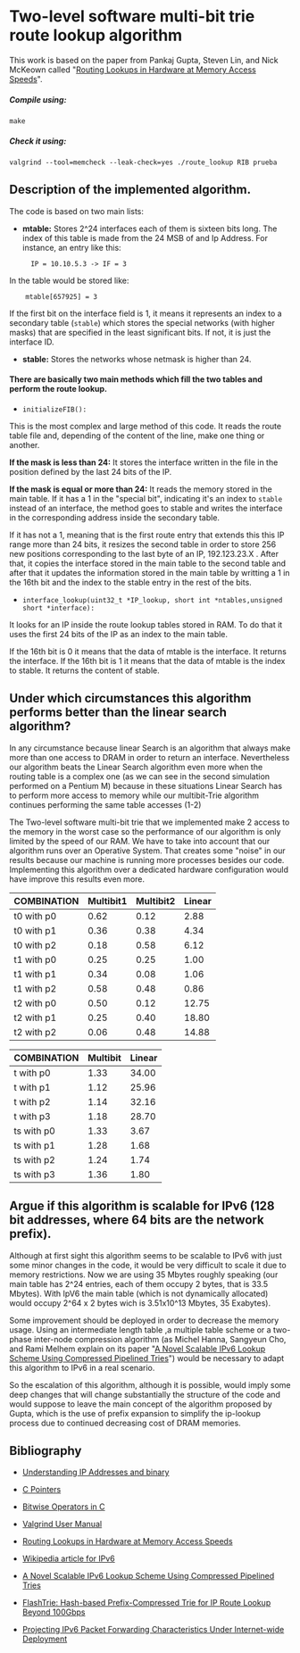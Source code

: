 #  Two-level software multi-bit trie route lookup algorithm

This work is based on the paper from Pankaj Gupta, Steven Lin, and Nick McKeown called "[Routing Lookups in Hardware at Memory Access Speeds](http://tiny-tera.stanford.edu/~nickm/papers/Infocom98_lookup.pdf)".

##### Compile using:

`make `

##### Check it using:
`valgrind --tool=memcheck --leak-check=yes ./route_lookup RIB prueba`

## Description of the implemented algorithm.

The code is based on two main lists:

- **mtable:** Stores 2^24 interfaces each of them is sixteen bits long. The index of this table is made from the 24 MSB of and Ip Address. For instance, an entry like this:
 
		IP = 10.10.5.3 -> IF = 3

In the table would be stored like:

		mtable[657925] = 3
	
If the first bit on the interface field is 1, it means it represents an index to a secondary table (`stable`) which stores the special networks (with higher masks) that are specified in the least significant bits. If not, it is just the interface ID.

- **stable:** Stores the networks whose netmask is higher than 24.

####  There are basically two main methods which fill the two tables and perform the route lookup.

- `initializeFIB():`

This is the most complex and large method of this code. It reads the route table file and, depending of the content of the line, make one thing or another.

**If the mask is less than 24:** It stores the interface written in the file in the position defined by the last 24 bits of the IP.

**If the mask is equal or more than 24:** It reads the memory stored in the main table. If it has a 1 in the "special bit", indicating it's an index to `stable` instead of an interface, the method goes to stable and writes the interface in the corresponding address inside the secondary table.

If it has not a 1, meaning that is the first route entry that extends this this IP range more than 24 bits, it resizes the second table in order to store 256 new positions corresponding to the last byte of an IP, 192.123.23.X . After that, it copies the interface stored in the main table to the second table and after that it updates the information stored in the main table by writting a 1 in the 16th bit and the index to the stable entry in the rest of the bits.

- `interface_lookup(uint32_t *IP_lookup, short int *ntables,unsigned short *interface):`

It looks for an IP inside the route lookup tables stored in RAM. To do that it uses the first 24 bits of the IP as an index to the main table.

If the 16th bit is 0 it means that the data of mtable is the interface. It returns the interface.
If the 16th bit is 1 it means that the data of mtable is the index to stable. It returns the content of stable.

## Under which circumstances this algorithm performs better than the linear search algorithm?

In any circumstance because linear Search is an algorithm that always make more than one access to DRAM in order to return an interface. Nevertheless our algorithm beats the Linear Search algorithm even more when the routing table is a complex one (as we can see in the second simulation performed on a Pentium M) because in these situations Linear Search has to perform more access to memory while our multibit-Trie algorithm continues performing the same table accesses (1-2)

The Two-level software multi-bit trie that we implemented make 2 access to the memory in the worst case so the performance of our algorithm is only limited by the speed of our RAM. We have to take into account that our algorithm runs over an Operative System. That creates some "noise" in our results because our machine is running more processes besides our code. Implementing this algorithm over a dedicated hardware configuration would have improve this results even more.

| COMBINATION | Multibit1 | Multibit2 | Linear  |
|-------------|-----------|-----------|---------|
| t0 with p0  | 0.62      | 0.12      |  2.88   |
| t0 with p1  | 0.36      | 0.38      |  4.34   |
| t0 with p2  | 0.18      | 0.58      |  6.12   |
| t1 with p0  | 0.25      | 0.25      |  1.00   |
| t1 with p1  | 0.34      | 0.08      |  1.06   |
| t1 with p2  | 0.58      | 0.48      |  0.86   |
| t2 with p0  | 0.50      | 0.12      |  12.75  |
| t2 with p1  | 0.25      | 0.40      |  18.80  |
| t2 with p2  | 0.06      | 0.48      |  14.88  |	Executed on monitor01.lab.it.uc3m.es

| COMBINATION | Multibit | Linear  |
|-------------|----------|---------|
| t with p0   | 1.33     |  34.00  |
| t with p1   | 1.12     |  25.96  |
| t with p2   | 1.14     |  32.16  |
| t with p3   | 1.18     |  28.70  |
| ts with p0  | 1.33     |  3.67   |
| ts with p1  | 1.28     |  1.68   |
| ts with p2  | 1.24     |  1.74   |
| ts with p3  | 1.36     |  1.80   | Executed on a Debian 7.8 Pentium M @ 1400MHz

## Argue if this algorithm is scalable for IPv6 (128 bit addresses, where 64 bits are the network prefix).

Although at first sight this algorithm seems to be scalable to IPv6 with just some minor changes in the code, it would be very difficult to scale it due to memory restrictions. Now we are using 35 Mbytes roughly speaking (our main table has 2^24 entries, each of them occupy 2 bytes, that is 33.5 Mbytes). With IpV6 the main table (which is not dynamically allocated) would occupy 2^64 x 2 bytes wich is 3.51x10^13 Mbytes, 35 Exabytes).

Some improvement should be deployed in order to decrease the memory usage. Using an intermediate length table ,a multiple table scheme or a two-phase inter-node compression algorithm (as Michel Hanna, Sangyeun Cho, and Rami Melhem explain on its paper "[A Novel Scalable IPv6 Lookup Scheme Using Compressed Pipelined Tries](http://dl.acm.org/citation.cfm?id=2008820)") would be necessary to adapt this algorithm to IPv6 in a real scenario.

So the escalation of this algorithm, although it is possible, would imply some deep changes that will change substantially the structure of the code and would suppose to leave the main concept of the algorithm proposed by Gupta, which is the use of prefix expansion to simplify the ip-lookup process due to continued decreasing cost of DRAM memories.

## Bibliography

 * 	[Understanding IP Addresses and binary](http://www.watchguard.com/infocenter/editorial/135183.asp)

 * 	[C Pointers](http://www.eskimo.com/~scs/cclass/notes/sx10b.html)

 * 	[Bitwise Operators in C](http://www.cprogramming.com/tutorial/bitwise_operators.html)

 * 	[Valgrind User Manual](http://valgrind.org/docs/manual/manual.html)

 * [Routing Lookups in Hardware at Memory Access Speeds](http://tiny-tera.stanford.edu/~nickm/papers/Infocom98_lookup.pdf)

 * [Wikipedia article for IPv6](http://es.wikipedia.org/wiki/IPv6)

 * [A Novel Scalable IPv6 Lookup Scheme Using Compressed Pipelined Tries](http://citeseerx.ist.psu.edu/viewdoc/download?doi=10.1.1.221.1109&rep=rep1&type=pdf)

 * [FlashTrie: Hash-based Prefix-Compressed Trie for IP Route Lookup Beyond 100Gbps](http://eeweb.poly.edu/chao/docs/public/fthpctirlb100g.pdf)

 * [Projecting IPv6 Packet Forwarding Characteristics Under Internet-wide Deployment](http://conferences.sigcomm.org/sigcomm/2007/ipv6/1569042943.pdf)
